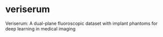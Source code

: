 # veriserum
Veriserum: A dual-plane fluoroscopic dataset with implant phantoms for deep learning in medical imaging
